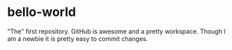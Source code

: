 # bello-world
"The" first repository.
GitHub is awesome and a pretty workspace.
Though I am a newbie it is pretty easy to commit changes.
